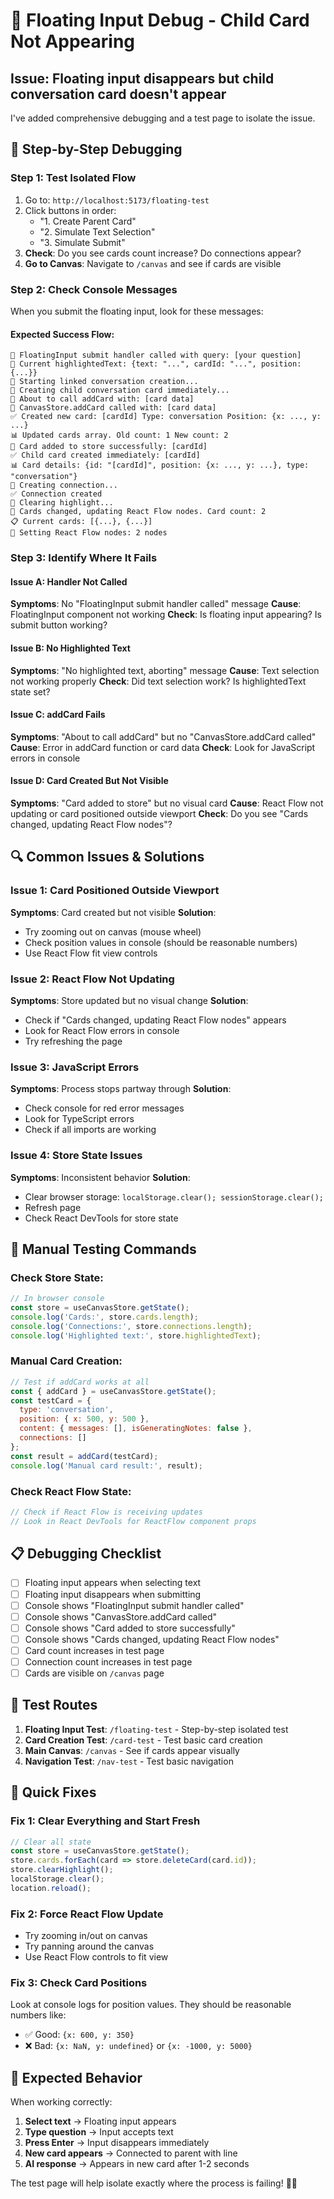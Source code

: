 # 🎯 Floating Input Debug - Child Card Not Appearing

## Issue: Floating input disappears but child conversation card doesn't appear

I've added comprehensive debugging and a test page to isolate the issue.

## 🧪 Step-by-Step Debugging

### Step 1: Test Isolated Flow
1. Go to: `http://localhost:5173/floating-test`
2. Click buttons in order:
   - "1. Create Parent Card"
   - "2. Simulate Text Selection" 
   - "3. Simulate Submit"
3. **Check**: Do you see cards count increase? Do connections appear?
4. **Go to Canvas**: Navigate to `/canvas` and see if cards are visible

### Step 2: Check Console Messages
When you submit the floating input, look for these messages:

#### Expected Success Flow:
```
🔗 FloatingInput submit handler called with query: [your question]
🔗 Current highlightedText: {text: "...", cardId: "...", position: {...}}
🔗 Starting linked conversation creation...
🎨 Creating child conversation card immediately...
🎨 About to call addCard with: [card data]
🎨 CanvasStore.addCard called with: [card data]
✅ Created new card: [cardId] Type: conversation Position: {x: ..., y: ...}
📊 Updated cards array. Old count: 1 New count: 2
🎉 Card added to store successfully: [cardId]
✅ Child card created immediately: [cardId]
📊 Card details: {id: "[cardId]", position: {x: ..., y: ...}, type: "conversation"}
🔗 Creating connection...
✅ Connection created
🧹 Clearing highlight...
🔄 Cards changed, updating React Flow nodes. Card count: 2
📋 Current cards: [{...}, {...}]
🎯 Setting React Flow nodes: 2 nodes
```

### Step 3: Identify Where It Fails

#### Issue A: Handler Not Called
**Symptoms**: No "FloatingInput submit handler called" message
**Cause**: FloatingInput component not working
**Check**: Is floating input appearing? Is submit button working?

#### Issue B: No Highlighted Text
**Symptoms**: "No highlighted text, aborting" message
**Cause**: Text selection not working properly
**Check**: Did text selection work? Is highlightedText state set?

#### Issue C: addCard Fails
**Symptoms**: "About to call addCard" but no "CanvasStore.addCard called"
**Cause**: Error in addCard function or card data
**Check**: Look for JavaScript errors in console

#### Issue D: Card Created But Not Visible
**Symptoms**: "Card added to store" but no visual card
**Cause**: React Flow not updating or card positioned outside viewport
**Check**: Do you see "Cards changed, updating React Flow nodes"?

## 🔍 Common Issues & Solutions

### Issue 1: Card Positioned Outside Viewport
**Symptoms**: Card created but not visible
**Solution**: 
- Try zooming out on canvas (mouse wheel)
- Check position values in console (should be reasonable numbers)
- Use React Flow fit view controls

### Issue 2: React Flow Not Updating
**Symptoms**: Store updated but no visual change
**Solution**:
- Check if "Cards changed, updating React Flow nodes" appears
- Look for React Flow errors in console
- Try refreshing the page

### Issue 3: JavaScript Errors
**Symptoms**: Process stops partway through
**Solution**:
- Check console for red error messages
- Look for TypeScript errors
- Check if all imports are working

### Issue 4: Store State Issues
**Symptoms**: Inconsistent behavior
**Solution**:
- Clear browser storage: `localStorage.clear(); sessionStorage.clear();`
- Refresh page
- Check React DevTools for store state

## 🧪 Manual Testing Commands

### Check Store State:
```javascript
// In browser console
const store = useCanvasStore.getState();
console.log('Cards:', store.cards.length);
console.log('Connections:', store.connections.length);
console.log('Highlighted text:', store.highlightedText);
```

### Manual Card Creation:
```javascript
// Test if addCard works at all
const { addCard } = useCanvasStore.getState();
const testCard = {
  type: 'conversation',
  position: { x: 500, y: 500 },
  content: { messages: [], isGeneratingNotes: false },
  connections: []
};
const result = addCard(testCard);
console.log('Manual card result:', result);
```

### Check React Flow State:
```javascript
// Check if React Flow is receiving updates
// Look in React DevTools for ReactFlow component props
```

## 📋 Debugging Checklist

- [ ] Floating input appears when selecting text
- [ ] Floating input disappears when submitting
- [ ] Console shows "FloatingInput submit handler called"
- [ ] Console shows "CanvasStore.addCard called"
- [ ] Console shows "Card added to store successfully"
- [ ] Console shows "Cards changed, updating React Flow nodes"
- [ ] Card count increases in test page
- [ ] Connection count increases in test page
- [ ] Cards are visible on `/canvas` page

## 🎯 Test Routes

1. **Floating Input Test**: `/floating-test` - Step-by-step isolated test
2. **Card Creation Test**: `/card-test` - Test basic card creation
3. **Main Canvas**: `/canvas` - See if cards appear visually
4. **Navigation Test**: `/nav-test` - Test basic navigation

## 🔧 Quick Fixes

### Fix 1: Clear Everything and Start Fresh
```javascript
// Clear all state
const store = useCanvasStore.getState();
store.cards.forEach(card => store.deleteCard(card.id));
store.clearHighlight();
localStorage.clear();
location.reload();
```

### Fix 2: Force React Flow Update
- Try zooming in/out on canvas
- Try panning around the canvas
- Use React Flow controls to fit view

### Fix 3: Check Card Positions
Look at console logs for position values. They should be reasonable numbers like:
- ✅ Good: `{x: 600, y: 350}`
- ❌ Bad: `{x: NaN, y: undefined}` or `{x: -1000, y: 5000}`

## 🎯 Expected Behavior

When working correctly:
1. **Select text** → Floating input appears
2. **Type question** → Input accepts text
3. **Press Enter** → Input disappears immediately
4. **New card appears** → Connected to parent with line
5. **AI response** → Appears in new card after 1-2 seconds

The test page will help isolate exactly where the process is failing! 🕵️‍♂️